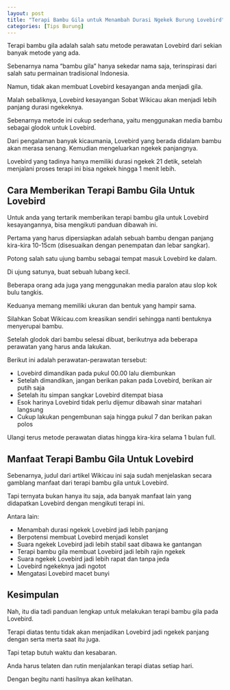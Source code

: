 ```yaml
---
layout: post
title: "Terapi Bambu Gila untuk Menambah Durasi Ngekek Burung Lovebird"
categories: [Tips Burung]
---
```


Terapi bambu gila adalah salah satu metode perawatan Lovebird dari sekian banyak metode yang ada.

Sebenarnya nama “bambu gila” hanya sekedar nama saja, terinspirasi dari salah satu permainan tradisional Indonesia.

Namun, tidak akan membuat Lovebird kesayangan anda menjadi gila.

Malah sebaliknya, Lovebird kesayangan Sobat Wikicau akan menjadi lebih panjang durasi ngekeknya.

Sebenarnya metode ini cukup sederhana, yaitu menggunakan media bambu sebagai glodok untuk Lovebird.

Dari pengalaman banyak kicaumania, Lovebird yang berada didalam bambu akan merasa senang. Kemudian mengeluarkan ngekek panjangnya.

Lovebird yang tadinya hanya memiliki durasi ngekek 21 detik, setelah menjalani proses terapi ini bisa ngekek hingga 1 menit lebih.

## Cara Memberikan Terapi Bambu Gila Untuk Lovebird

Untuk anda yang tertarik memberikan terapi bambu gila untuk Lovebird kesayangannya, bisa mengikuti panduan dibawah ini.

Pertama yang harus dipersiapkan adalah sebuah bambu dengan panjang kira-kira 10-15cm (disesuaikan dengan penempatan dan lebar sangkar).

Potong salah satu ujung bambu sebagai tempat masuk Lovebird ke dalam.

Di ujung satunya, buat sebuah lubang kecil.

Beberapa orang ada juga yang menggunakan media paralon atau slop kok bulu tangkis.

Keduanya memang memiliki ukuran dan bentuk yang hampir sama.

Silahkan Sobat Wikicau.com kreasikan sendiri sehingga nanti bentuknya menyerupai bambu.

Setelah glodok dari bambu selesai dibuat, berikutnya ada beberapa perawatan yang harus anda lakukan.

Berikut ini adalah perawatan-perawatan tersebut:

- Lovebird dimandikan pada pukul 00.00 lalu diembunkan
- Setelah dimandikan, jangan berikan pakan pada Lovebird, berikan air putih saja
- Setelah itu simpan sangkar Lovebird ditempat biasa
- Esok harinya Lovebird tidak perlu dijemur dibawah sinar matahari langsung
- Cukup lakukan pengembunan saja hingga pukul 7 dan berikan pakan polos

Ulangi terus metode perawatan diatas hingga kira-kira selama 1 bulan full.

## Manfaat Terapi Bambu Gila Untuk Lovebird

Sebenarnya, judul dari artikel Wikicau ini saja sudah menjelaskan secara gamblang manfaat dari terapi bambu gila untuk Lovebird.

Tapi ternyata bukan hanya itu saja, ada banyak manfaat lain yang didapatkan Lovebird dengan mengikuti terapi ini.

Antara lain:

- Menambah durasi ngekek Lovebird jadi lebih panjang
- Berpotensi membuat Lovebird menjadi konslet
- Suara ngekek Lovebird jadi lebih stabil saat dibawa ke gantangan
- Terapi bambu gila membuat Lovebird jadi lebih rajin ngekek
- Suara ngekek Lovebird jadi lebih rapat dan tanpa jeda
- Lovebird ngekeknya jadi ngotot
- Mengatasi Lovebird macet bunyi

## Kesimpulan

Nah, itu dia tadi panduan lengkap untuk melakukan terapi bambu gila pada Lovebird.

Terapi diatas tentu tidak akan menjadikan Lovebird jadi ngekek panjang dengan serta merta saat itu juga.

Tapi tetap butuh waktu dan kesabaran.

Anda harus telaten dan rutin menjalankan terapi diatas setiap hari.

Dengan begitu nanti hasilnya akan kelihatan.